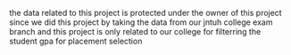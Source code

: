 the data related to this project is protected under the owner of this project 
since we did this project by taking the data from our jntuh college exam branch
and this project is only related to our college for filterring the student gpa for placement selection 
